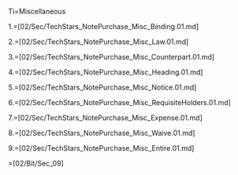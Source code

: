Ti=Miscellaneous

1.=[02/Sec/TechStars_NotePurchase_Misc_Binding.01.md]

2.=[02/Sec/TechStars_NotePurchase_Misc_Law.01.md]

3.=[02/Sec/TechStars_NotePurchase_Misc_Counterpart.01.md]

4.=[02/Sec/TechStars_NotePurchase_Misc_Heading.01.md]

5.=[02/Sec/TechStars_NotePurchase_Misc_Notice.01.md]

6.=[02/Sec/TechStars_NotePurchase_Misc_RequisiteHolders.01.md]

7.=[02/Sec/TechStars_NotePurchase_Misc_Expense.01.md]

8.=[02/Sec/TechStars_NotePurchase_Misc_Waive.01.md]

9.=[02/Sec/TechStars_NotePurchase_Misc_Entire.01.md]

=[02/Bit/Sec_09]
